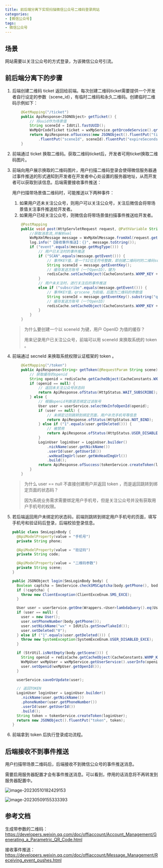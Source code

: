```yaml
---
title: 前后端分离下实现扫描微信公众号二维码登录网站
categories:
- [微信公众号]
tags:
- 微信公众号
---
```




## 场景

网站需要以关注公众号的方式登录，为该微信公众号引流。

## 前后端分离下的步骤

1. 后端创建二维码 ticket 返回给前端。每次创建二维码ticket需要提供一个开发者自行设定的参数（scene_id），有临时二维码和永久二维码。创建临时二维码示例如下：

   ```java
       @GetMapping("/ticket")
       public ApiResponse<JSONObject> getTicket() {
           // 将uuid作为场景值
           String sceneId = IdUtil.fastUUID();
           WxMpQrCodeTicket ticket = wxMpService.getQrcodeService().qrCodeCreateTmpTicket(sceneId, 1800);
           return ApiResponse.ofSuccess(new JSONObject().fluentPut("ticket", ticket.getTicket())
               .fluentPut("sceneId", sceneId).fluentPut("expireSeconds", ticket.getExpireSeconds()));
       }
   ```

2. 前端通过 ticket 换取二维码。获取二维码ticket后，开发者可用ticket换取二维码图片。

3. 前端向用户展示换取的二维码图片，用户扫描二维码登录会使得微信服务器通过事件推送的形式通知到开发者在开发者中心处设置的服务器地址，从而开发者可以获取到该信息。后端需要接收事件推送：

   用户扫描带场景值二维码时，可能推送以下两种事件：

   1. 如果用户还未关注公众号，则用户可以关注公众号，关注后微信会将带场景值关注事件推送给开发者。
   2. 如果用户已经关注公众号，则微信会将带场景值扫描事件推送给开发者。

   ```java
       @PostMapping
       public void post(HttpServletRequest request, @PathVariable String appid) throws IOException {
           //获取消息流,并解析xml
           WxMpXmlMessage message = WxMpXmlMessage.fromXml(request.getInputStream());
           log.info("【接收事件推送】：{}", message.toString());
           if ("event".equals(message.getMsgType())) {
               // 用户已关注时的事件推送
               if ("SCAN".equals(message.getEvent())) {
                   // 事件KEY值，是一个32位无符号整数，即创建二维码时的二维码scene_id
                   String sceneId = message.getEventKey();
                   // 缓存发送方账号（一个OpenID），键为
                   redisCache.setCacheObject(CacheConstants.WXMP_KEY + sceneId, message.getFromUser(), 30, TimeUnit.MINUTES);
               }
               // 用户未关注时，进行关注后的事件推送
               else if ("subscribe".equals(message.getEvent())) {
                   // 事件KEY值，qrscene_为前缀，后面为二维码的参数值
                   String sceneId = message.getEventKey().substring("qrscene_".length());
                   // 缓存发送方账号（一个OpenID）
                   redisCache.setCacheObject(CacheConstants.WXMP_KEY + sceneId, message.getFromUser(), 30, TimeUnit.MINUTES);
               }
           }
       }
   ```

   > 为什么要创建一个以 sceneId 为键，用户 OpenID 为值的缓存？
   >
   > 用来记录用户已关注公众号，前端可以用 sceneId 来换取系统的 token 。

4. 前端通过 secneId 来换取系统权限认证框架的 token 。

   ```java
       @GetMapping("/token")
       public ApiResponse<String> getToken(@RequestParam String scene) {
           // 获取缓存的openid
           String openid = redisCache.getCacheObject(CacheConstants.WXMP_KEY + scene);
           if (openid == null) {
               // 返回未关注公众号状态码
               return ApiResponse.ofStatus(HttpStatus.WAIT_SUBSCRIBE);
           } else {
               // 根据openid判断是否绑定过该账号
               User user = userService.selectWxInfoOpenId(openid);
               if (user == null) {
                   // 未绑定过则跳转到绑定页面，用户补充手机号等信息
                   return ApiResponse.ofStatus(HttpStatus.NOT_BIND);
               } else if ("1".equals(user.getDeleted())) {
                   // 被禁用
                   return ApiResponse.ofStatus(HttpStatus.USER_DISABLED);
               }
               LoginUser loginUser = LoginUser.builder()
                   .nickName(user.getNickName())
                   .userId(user.getUserId())
                   .wxHeadImgUrl(user.getWxHeadImgUrl())
                   .build();
               return ApiResponse.ofSuccess(tokenService.createToken(loginUser));
           }
       }
   ```

   > 为什么 user == null 不直接创建用户并返回 token ，而是返回跳转到绑定页面的状态码？
   >
   > 因为系统业务需求需要绑定用户手机号，但是关注公众号并没有获取用户手机号的权限。

5. 若后端返回用户未绑定的状态码，前端则跳转到绑定用户手机号的页面，填写手机号和验证码后登录，后端校验登录信息。

   ```java
   public class SmsLoginBody {
     @ApiModelProperty(value = "手机号")
     private String phone;
   
     @ApiModelProperty(value = "验证码")
     private String code;
   
     @ApiModelProperty(value = "二维码参数")
     private String scene;
   }
   
   public JSONObject login(SmsLoginBody body) {
     Boolean captcha = SmsService.checkSMSCaptcha(body.getPhone(), body.getCode());
     if (!captcha) {
       throw new ClientException(ClientExceEnum.SMS_EXCE);
     }
   
     User user = userService.getOne(Wrappers.<User>lambdaQuery().eq(User::getPhoneNumber, body.getPhone()));
     if (user == null) {
       user = new User();
       user.setPhoneNumber(body.getPhone());
       user.setNickName("wx" + IdUtils.getSnowflakeId());
       user.setDeleted("0");
     } else if ("1".equals(user.getDeleted())) {
       throw new SystemException(SystemExceEnum.USER_DISABLED_EXCE);
     }
   
     if (StrUtil.isNotEmpty(body.getScene())) {
       String openid = redisCache.getCacheObject(CacheConstants.WXMP_KEY + body.getScene());
       WxMpUser wxMpUser = wxMpService.getUserService().userInfo(openid);
       user.setOpenid(wxMpUser.getOpenId());
     }
   
     userService.saveOrUpdate(user);
   
     // 返回TOKEN
     LoginUser loginUser = LoginUser.builder()
       .nickName(user.getNickName())
       .phoneNumber(user.getPhoneNumber())
       .userId(user.getUserId())
       .build();
     String token = tokenService.createToken(loginUser);
     return new JSONObject().fluentPut("token", token);
   }
   ```

6. 前端拿到 token 后执行登录成功流程。

## 后端接收不到事件推送

用户扫描带场景二维码后，后端接收不到微信公众号的事件推送消息。

需要启用服务器配置才会有事件推送消息。可以看到，停用的话消息将不再转发到服务器配置中。

![image-20230510182429153](https://file.liuzx.com.cn/docsify-pic/202307261109901.png)



![image-20230509155333393](https://file.liuzx.com.cn/docsify-pic/202307261109889.png)



## 参考文档

生成带参数的二维码：https://developers.weixin.qq.com/doc/offiaccount/Account_Management/Generating_a_Parametric_QR_Code.html

接收事件推送：https://developers.weixin.qq.com/doc/offiaccount/Message_Management/Receiving_event_pushes.html
